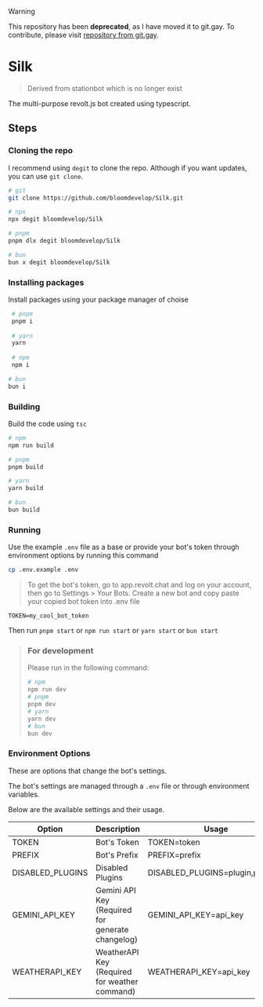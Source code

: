 > [!WARNING]
> This repository has been **deprecated**, as I have moved it to git.gay. To contribute, please visit [repository from git.gay](https://git.gay/bloomdevelop/Silk).

# Silk

> Derived from stationbot which is no longer exist

The multi-purpose revolt.js bot created using typescript.

## Steps

### Cloning the repo

I recommend using `degit` to clone the repo. Although if you want updates,
you can use `git clone`.

```bash
# git
git clone https://github.com/bloomdevelop/Silk.git

# npx
npx degit bloomdevelop/Silk

# pnpm
pnpm dlx degit bloomdevelop/Silk

# bun
bun x degit bloomdevelop/Silk
```

### Installing packages

Install packages using your package manager of choise

```bash
 # pnpm
 pnpm i
 
 # yarn
 yarn
 
 # npm
 npm i

# bun
bun i
```

### Building

Build the code using `tsc`

```bash
# npm
npm run build

# pnpm
pnpm build

# yarn
yarn build

# bun
bun build
```

### Running

Use the example `.env` file as a base or provide your bot's token through
environment options by running this command
```bash
cp .env.example .env
```

> To get the bot's token, go to app.revolt.chat and log on your account, then go to Settings > Your Bots.
> Create a new bot and copy paste your copied bot token into .env file

```env
TOKEN=my_cool_bot_token
```

Then run `pnpm start` or `npm run start` or `yarn start` or `bun start`

> ### For development
> Please run in the following command:
> ```bash
> # npm
> npm run dev
> # pnpm
> pnpm dev
> # yarn
> yarn dev
> # bun
> bun dev
> ```

### Environment Options

These are options that change the bot's settings.

The bot's settings are managed through a `.env` file or through environment
variables.

Below are the available settings and their usage.


| Option           | Description                                      | Usage                              |
|------------------|--------------------------------------------------|------------------------------------|
| TOKEN            | Bot's Token                                      | TOKEN=token                        |
| PREFIX           | Bot's Prefix                                     | PREFIX=prefix                      |
| DISABLED_PLUGINS | Disabled Plugins                                 | DISABLED_PLUGINS=plugin,plugin,... |
| GEMINI_API_KEY   | Gemini API Key (Required for generate changelog) | GEMINI_API_KEY=api_key             |
| WEATHERAPI_KEY   | WeatherAPI Key (Required for weather command)    | WEATHERAPI_KEY=api_key             |

